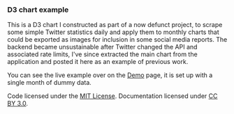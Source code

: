 ### D3 chart example

This is a D3 chart I constructed as part of a now defunct project, to scrape some simple Twitter statistics daily and apply them to monthly charts that could be exported as images for inclusion in some social media reports.
The backend became unsustainable after Twitter changed the API and associated rate limits, I've since extracted the main chart from the application and posted it here as an example of previous work.

You can see the live example over on the [Demo](http://nverba.github.io/d3-chart-example/) page, it is set up with a single month of dummy data.


Code licensed under the [MIT License](http://opensource.org/licenses/MIT). Documentation licensed under [CC BY 3.0](http://creativecommons.org/licenses/by/3.0/).
